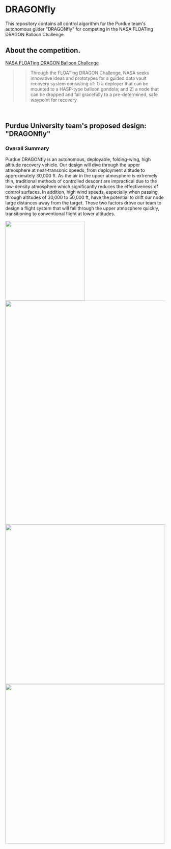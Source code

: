 # DRAGONfly
This repository contains all control algorithm for the Purdue team's autonomous glider "DRAGONfly" for competing in the NASA FLOATing DRAGON Balloon Challenge.
<br />

## About the competition.
[NASA FLOATing DRAGON Balloon Challenge](https://floatingdragon.nianet.org/)
>> Through the FLOATing DRAGON Challenge, NASA seeks innovative ideas and prototypes for a guided data vault recovery system consisting of: 1) a deployer that can be mounted to a HASP-type balloon gondola; and 2) a node that can be dropped and fall gracefully to a pre-determined, safe waypoint for recovery.
<br />

## Purdue University team's proposed design: "DRAGONfly"
### Overall Summary
Purdue DRAGONfly is an autonomous, deployable, folding-wing, high altitude recovery vehicle. Our design will dive through the upper atmosphere at near-transonic speeds, from deployment altitude to  approximately 30,000 ft. As the air in the upper atmosphere is extremely thin, traditional methods of controlled  descent are impractical due to the low-density atmosphere which significantly reduces the effectiveness of control  surfaces. In addition, high wind speeds, especially when passing through altitudes of 30,000 to 50,000 ft, have the  potential to drift our node large distances away from the target. These two factors drove our team to design a  flight system that will fall through the upper atmosphere quickly, transitioning to conventional flight at lower  altitudes. 

<img src="https://github.com/kmuenpra/Dragonfly/blob/main/images/DRAGONfly_logo.png" width="250"/>
<img src="https://github.com/kmuenpra/Dragonfly/blob/main/images/DRAGONfly.PNG" width = 700/>
<img src="https://github.com/kmuenpra/Dragonfly/blob/main/images/drawing%203-31.png" width=500/> 
<img src="https://github.com/kmuenpra/Dragonfly/blob/main/images/System%20Diagram.png" width=500/>
